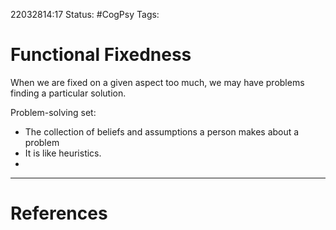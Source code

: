 22032814:17
Status:  #CogPsy 
Tags: 

# Functional Fixedness

When we are fixed on a given aspect too much, we may have problems finding a particular solution. 

Problem-solving set:
- The collection of beliefs and assumptions a person makes about a problem
- It is like heuristics.
- 

---
# References